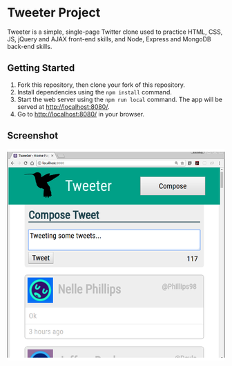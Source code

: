 # Tweeter Project

Tweeter is a simple, single-page Twitter clone used to practice HTML, CSS, JS, jQuery and AJAX front-end skills, and Node, Express and MongoDB back-end skills.

## Getting Started

1. Fork this repository, then clone your fork of this repository.
2. Install dependencies using the `npm install` command.
3. Start the web server using the `npm run local` command. The app will be served at <http://localhost:8080/>.
4. Go to <http://localhost:8080/> in your browser.

## Screenshot
![Tweeter Screenshot](https://github.com/bborncr/tweetr/blob/master/public/images/tweeter.png)
